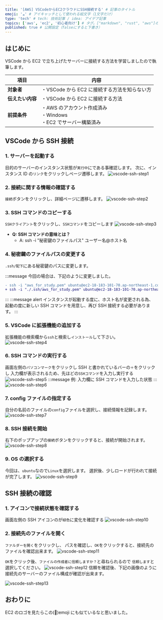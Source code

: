 ```yaml
---
title: '[AWS] VSCodeからEC2クラウドにSSH接続する' # 記事のタイトル
emoji: '☁️' # アイキャッチとして使われる絵文字（1文字だけ）
type: 'tech' # tech: 技術記事 / idea: アイデア記事
topics: ['aws', 'ec2', '初心者向け'] # タグ。["markdown", "rust", "aws"]のように指定する
published: true # 公開設定（falseにすると下書き）
---
```


## はじめに

VSCode から EC2 で立ち上げたサーバーに接続する方法を学習しましたので執筆します。

| 項目             | 内容                                                                |
| ---------------- | ------------------------------------------------------------------- |
| **対象者**       | ・VSCode から EC2 に接続する方法を知らない方                        |
| **伝えたい内容** | ・VSCode から EC2 に接続する方法                                    |
| **前提条件**     | ・AWS のアカウント作成済み<br>・Windows<br>・EC2 でサーバー構築済み |

## VSCode から SSH 接続

### 1. サーバーを起動する

目的のサーバーのインスタンス状態が`実行中`にである事確認します。
次に、インスタンス ID の`リンク`をクリックしページ遷移します。
![vscode-ssh-step1](/images/vscode-ssh-step1.png)

### 2. 接続に関する情報の確認する

`接続`ボタンをクリックし、詳細ページに遷移します。
![vscode-ssh-step2](/images/vscode-ssh-step2.png)

### 3. SSH コマンドのコピーする

`SSHクライアント`をクリックし、`SSHコマンド`をコピーします
![vscode-ssh-step3](/images/vscode-ssh-step3.png)

- **Q: SSH コマンドの意味とは？**
  - A: ssh -i "秘密鍵のファイルパス" ユーザー名@ホスト名

### 4. 秘密鍵のファイルパスの変更する

`.ssh/配下`にある秘密鍵のパスに変更します。

:::message
今回の場合は、下記のように変更しました。

```diff bash
- ssh -i "aws_for_study.pem" ubuntu@ec2-18-183-101-70.ap-northeast-1.compute.amazonaws.com
+ ssh -i "./.ssh/aws_for_study.pem" ubuntu@ec2-18-183-101-70.ap-northeast-1.compute.amazonaws.com
```

:::
:::message alert
インスタンスが起動する度に、ホスト名が変更される為、
起動の度に新しい SSH コマンドを用意し、再び SSH 接続する必要があります。
:::

### 5. VSCode に拡張機能の追加する

拡張機能の検索欄から`ssh`と検索し`インストール`して下さい。
![vscode-ssh-step4](/images/vscode-ssh-step4.png)

### 6. SSH コマンドの実行する

画面左側の`パソコンマーク`をクリックし
SSH と書かれているバーの`＋`をクリックし
入力欄が表示されるため、先ほどの`SSHコマンド`を入力し実行する
![vscode-ssh-step5](/images/vscode-ssh-step5.png)
:::message
例: 入力欄に SSH コマンドを入力した状態
:::
![vscode-ssh-step6](/images/vscode-ssh-step6.png)

### 7. config ファイルの指定する

自分の名前のファイルの`config`ファイルを選択し、接続情報を記録します。
![vscode-ssh-step7](/images/vscode-ssh-step7.png)

### 8. SSH 接続を開始

右下のポップアップの`接続`ボタンをクリックすると、接続が開始されます。
![vscode-ssh-step8](/images/vscode-ssh-step8.png)

### 9. OS の選択する

今回は、`ubuntu`なので`Linux`を選択します。
選択後、少しロードが行われて接続が完了します。
![vscode-ssh-step9](/images/vscode-ssh-step9.png)

## SSH 接続の確認

### 1. アイコンで接続状態を確認する

画面左側の SSH アイコンのが`緑色`に変化を確認する
![vscode-ssh-step10](/images/vscode-ssh-step10.png)

### 2. 接続先のファイルを開く

`ファルダーを開く`をクリックし、
パスを確認し、`OK`をクリックすると、接続先のファイルを確認出来ます。
![vscode-ssh-step11](/images/vscode-ssh-step11.png)

`OK`をクリック後、`ファイルの作成者に信頼しますか？`と尋ねられるので
`信頼します`と選択してください。
![vscode-ssh-step12](/images/vscode-ssh-step12.png)
信頼を確認後、下記の画像のように接続先のサーバーのファイル構成が確認が出来ます。

![vscode-ssh-step13](/images/vscode-ssh-step13.png)

## おわりに

EC2 のロゴを見たらこの(🌇)emoji にも似ているなと思いました。
